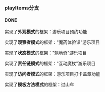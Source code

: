 ### playItems分支

#### DONE

实现了**外观模式**的框架：游乐项目预约功能

实现了**观察者模式**的框架："魔药体验课"游乐项目

实现了**状态模式**的框架："魁地奇"游乐项目

实现了**责任链模式**的框架："互动魔杖"游乐项目

实现了**访问者模式**的框架：游乐项目打卡盖章功能

实现了**模板方法模式**的框架：过山车
